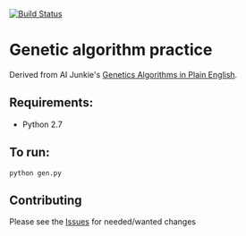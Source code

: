 [![Build Status](https://travis-ci.org/patientdev/genalgo.svg?branch=master)](https://travis-ci.org/patientdev/genalgo)

# Genetic algorithm practice

Derived from AI Junkie's [Genetics Algorithms in Plain English](http://www.ai-junkie.com/ga/intro/gat1.html).

## Requirements:
* Python 2.7

## To run:
`python gen.py`

## Contributing
Please see the [Issues](https://github.com/patientdev/genalgo/issues) for needed/wanted changes